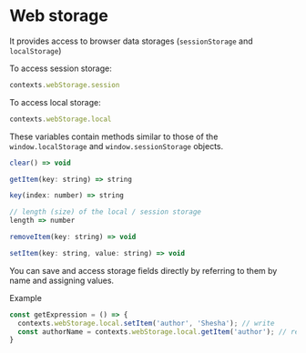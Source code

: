 # Web storage

It provides access to browser data storages (`sessionStorage` and `localStorage`)

To access session storage:

```Javascript
contexts.webStorage.session
```

To access local storage:

```Javascript
contexts.webStorage.local
```

These variables contain methods similar to those of the `window.localStorage` and `window.sessionStorage` objects.

```Javascript
clear() => void
```

```Javascript
getItem(key: string) => string
```

```Javascript
key(index: number) => string
```

```Javascript
// length (size) of the local / session storage
length => number
```

```Javascript
removeItem(key: string) => void
```

```Javascript
setItem(key: string, value: string) => void
```

You can save and access storage fields directly by referring to them by name and assigning values.

Example

```Javascript
const getExpression = () => {
  contexts.webStorage.local.setItem('author', 'Shesha'); // write
  const authorName = contexts.webStorage.local.getItem('author'); // read
}
```
